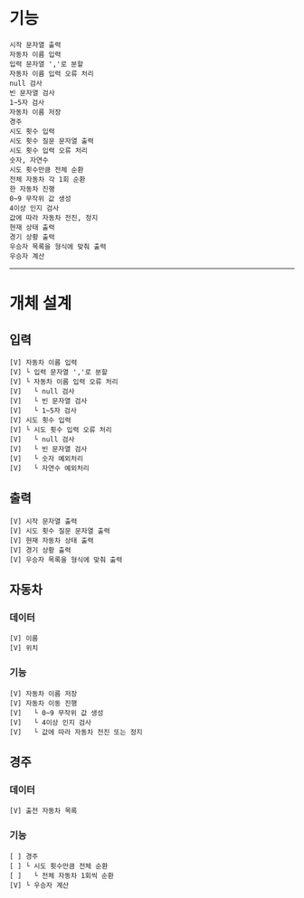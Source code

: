 # 기능

    시작 문자열 출력
    자동차 이름 입력
    입력 문자열 ','로 분할
    자동차 이름 입력 오류 처리
    null 검사
    빈 문자열 검사
    1~5자 검사
    자동차 이름 저장
    경주
    시도 횟수 입력
    시도 횟수 질문 문자열 출력
    시도 횟수 입력 오류 처리
    숫자, 자연수
    시도 횟수만큼 전체 순환
    전체 자동차 각 1회 순환
    한 자동차 진행
    0~9 무작위 값 생성
    4이상 인지 검사
    값에 따라 자동차 전진, 정지
    현재 상태 출력
    경기 상황 출력
    우승자 목록을 형식에 맞춰 출력
    우승자 계산

- - -
# 개체 설계

## 입력
    [V] 자동차 이름 입력
    [V] └ 입력 문자열 ','로 분할
    [V] └ 자동차 이름 입력 오류 처리
    [V]   └ null 검사
    [V]   └ 빈 문자열 검사
    [V]   └ 1~5자 검사
    [V] 시도 횟수 입력
    [V] └ 시도 횟수 입력 오류 처리
    [V]   └ null 검사
    [V]   └ 빈 문자열 검사
    [V]   └ 숫자 예외처리
    [V]   └ 자연수 예외처리

## 출력

    [V] 시작 문자열 출력
    [V] 시도 횟수 질문 문자열 출력
    [V] 현재 자동차 상태 출력
    [V] 경기 상황 출력
    [V] 우승자 목록을 형식에 맞춰 출력

## 자동차

### 데이터

    [V] 이름
    [V] 위치

### 기능

    [V] 자동차 이름 저장
    [V] 자동차 이동 진행
    [V]   └ 0~9 무작위 값 생성
    [V]   └ 4이상 인지 검사
    [V]   └ 값에 따라 자동차 전진 또는 정지

## 경주

### 데이터

    [V] 출전 자동차 목록

### 기능
    [ ] 경주
    [ ] └ 시도 횟수만큼 전체 순환
    [ ]   └ 전체 자동차 1회씩 순환
    [V] └ 우승자 계산
